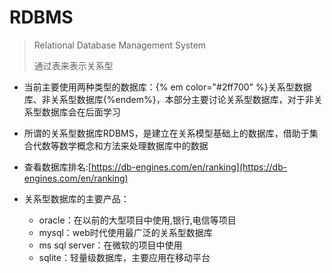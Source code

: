 # RDBMS

> Relational Database Management System
>
> 通过表来表示关系型

* 当前主要使用两种类型的数据库：{% em color="#2ff700" %}关系型数据库、非关系型数据库{%endem%}，本部分主要讨论关系型数据库，对于非关系型数据库会在后面学习

* 所谓的关系型数据库RDBMS，是建立在关系模型基础上的数据库，借助于集合代数等数学概念和方法来处理数据库中的数据

* 查看数据库排名:[https://db-engines.com/en/ranking](https://db-engines.com/en/ranking)

* 关系型数据库的主要产品：

  * oracle：在以前的大型项目中使用,银行,电信等项目
  * mysql：web时代使用最广泛的关系型数据库
  * ms sql server：在微软的项目中使用
  * sqlite：轻量级数据库，主要应用在移动平台

